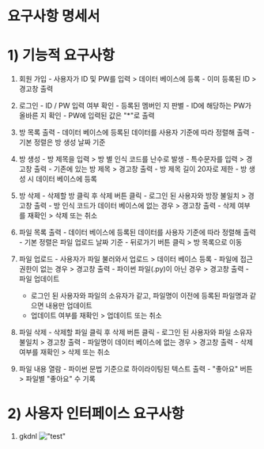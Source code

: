 # 요구사항 명세서

# 1) 기능적 요구사항

  1. 회원 가입
    - 사용자가 ID 및 PW를 입력 > 데이터 베이스에 등록
    - 이미 등록된 ID > 경고창 출력

  2. 로그인
    - ID / PW 입력 여부 확인
    - 등록된 멤버인 지 판별
    - ID에 해당하는 PW가 올바른 지 확인
    - PW에 입력된 값은 "\*"로 출력

  3. 방 목록 출력
    - 데이터 베이스에 등록된 데이터를 사용자 기준에 따라 정렬해 출력
    - 기본 정렬은 방 생성 날짜 기준

  4. 방 생성
    - 방 제목을 입력 > 방 별 인식 코드를 난수로 발생
    - 특수문자를 입력 > 경고창 출력
    - 기존에 있는 방 제목 > 경고창 출력
    - 방 제목 길이 20자로 제한
    - 방 생성 시 데이터 베이스에 등록

  5. 방 삭제
    - 삭제할 방 클릭 후 삭제 버튼 클릭
    - 로그인 된 사용자와 방장 불일치 > 경고창 출력
    - 방 인식 코드가 데이터 베이스에 없는 경우 > 경고창 출력
    - 삭제 여부를 재확인 > 삭제 또는 취소

  6. 파일 목록 출력
    - 데이터 베이스에 등록된 데이터를 사용자 기준에 따라 정렬해 출력
    - 기본 정렬은 파일 업로드 날짜 기준
    - 뒤로가기 버튼 클릭 > 방 목록으로 이동

  7. 파일 업로드
    - 사용자가 파일 불러와서 업로드 > 데이터 베이스 등록
    - 파일에 접근 권한이 없는 경우 > 경고창 출력
    - 파이썬 파일(.py)이 아닌 경우 > 경고창 출력
    - 파일 업데이트
      - 로그인 된 사용자와 파일의 소유자가 같고, 파일명이 이전에 등록된 파일명과 같으면 내용만 업데이트
      - 업데이트 여부를 재확인 > 업데이트 또는 취소

  8. 파일 삭제
    - 삭제할 파일 클릭 후 삭제 버튼 클릭
    - 로그인 된 사용자와 파일 소유자 불일치 > 경고창 출력
    - 파일명이 데이터 베이스에 없는 경우 > 경고창 출력
    - 삭제 여부를 재확인 > 삭제 또는 취소

  9. 파일 내용 열람
    - 파이썬 문법 기준으로 하이라이팅된 텍스트 출력
    - "좋아요" 버튼 > 파일별 "좋아요" 수 기록


# 2) 사용자 인터페이스 요구사항
  1. gkdnl
!["test"](https://t1.daumcdn.net/cfile/tistory/26650738545791312B)

